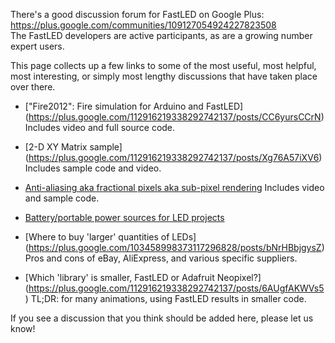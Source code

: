 There's a good discussion forum for FastLED on Google Plus: https://plus.google.com/communities/109127054924227823508  
The FastLED developers are active participants, as are a growing number expert users.

This page collects up a few links to some of the most useful, most helpful, most interesting, or simply most lengthy discussions that have taken place over there.

 * ["Fire2012": Fire simulation for Arduino and FastLED]
(https://plus.google.com/112916219338292742137/posts/CC6yursCCrN) Includes video and full source code.

 * [2-D XY Matrix sample]
(https://plus.google.com/112916219338292742137/posts/Xg76A57iXV6) Includes sample code and video.

 * [Anti-aliasing aka fractional pixels aka sub-pixel rendering](https://plus.google.com/112916219338292742137/posts/2VYNQgD38Pw)  Includes video and sample code.

 * [Battery/portable power sources for LED projects](https://plus.google.com/112916219338292742137/posts/5RxLurjSpMa)

 * [Where to buy 'larger' quantities of LEDs]
(https://plus.google.com/103458998373117296828/posts/bNrHBbjgysZ)  Pros and cons of eBay, AliExpress, and various specific suppliers.

 * [Which 'library' is smaller, FastLED or Adafruit Neopixel?]
(https://plus.google.com/112916219338292742137/posts/6AUgfAKWVs5)  TL;DR: for many animations, using FastLED results in smaller code. 

If you see a discussion that you think should be added here, please let us know!